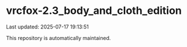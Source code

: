 # vrcfox-2.3_body_and_cloth_edition

Last updated: 2025-07-17 19:13:51

This repository is automatically maintained.
